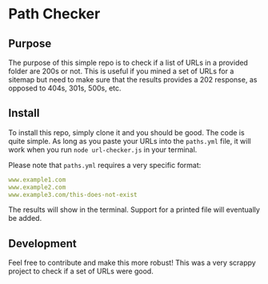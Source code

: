 # Path Checker

## Purpose

The purpose of this simple repo is to check if a list of URLs in a provided folder are 200s or not.
This is useful if you mined a set of URLs for a sitemap but need to make sure that the results provides a 202 response, as opposed to 404s, 301s, 500s, etc.

## Install

To install this repo, simply clone it and you should be good. The code is quite simple.
As long as you paste your URLs into the `paths.yml` file, it will work when you run `node url-checker.js` in your terminal.

Please note that `paths.yml` requires a very specific format:

``` yml
www.example1.com
www.example2.com
www.example3.com/this-does-not-exist
```

The results will show in the terminal. Support for a printed file will eventually be added.

## Development

Feel free to contribute and make this more robust! This was a very scrappy project to check if a set of URLs were good. 
